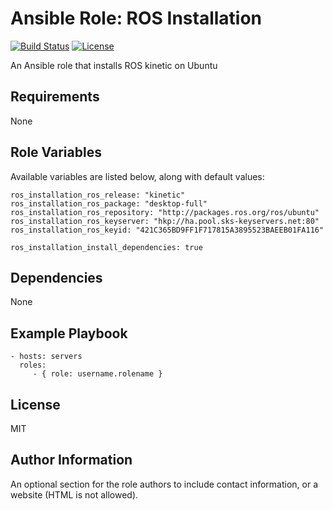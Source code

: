 # Ansible Role: ROS Installation

[![Build Status](https://travis-ci.org/ohing504/ansible-role-ros-installation.svg?branch=master)](https://travis-ci.org/ohing504/ansible-role-ros-installation)
[![License](https://img.shields.io/badge/License-MIT-blue.svg)](https://raw.githubusercontent.com/crazyguitar/pysheeet/master/LICENSE)

An Ansible role that installs ROS kinetic on Ubuntu

## Requirements

None

## Role Variables

Available variables are listed below, along with default values:

    ros_installation_ros_release: "kinetic"
    ros_installation_ros_package: "desktop-full"
    ros_installation_ros_repository: "http://packages.ros.org/ros/ubuntu"
    ros_installation_ros_keyserver: "hkp://ha.pool.sks-keyservers.net:80"
    ros_installation_ros_keyid: "421C365BD9FF1F717815A3895523BAEEB01FA116"

    ros_installation_install_dependencies: true

## Dependencies

None

## Example Playbook

    - hosts: servers
      roles:
         - { role: username.rolename }

## License

MIT

## Author Information

An optional section for the role authors to include contact information, or a website (HTML is not allowed).
